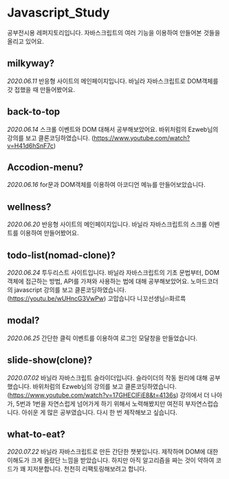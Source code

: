 # Javascript_Study

공부전시용 레퍼지토리입니다.
자바스크립트의 여러 기능을 이용하여 만들어본 것들을 올리고 있어요.

## milkyway?

_2020.06.11_
반응형 사이트의 메인페이지입니다.
바닐라 자바스크립트로 DOM객체를 갓 접했을 때 만들어봤어요.

## back-to-top

_2020.06.14_
스크롤 이벤트와 DOM 대해서 공부해보았어요.
바위처럼의 Ezweb님의 강의를 보고 클론코딩하였습니다. (https://www.youtube.com/watch?v=H41d6hSnF7c)

## Accodion-menu?

_2020.06.16_
for문과 DOM객체를 이용하여 아코디언 메뉴를 만들어보았습니다.

## wellness?

_2020.06.20_
반응형 사이트의 메인페이지입니다.
바닐라 자바스크립트의 스크롤 이벤트를 이용하여 만들어봤어요.

## todo-list(nomad-clone)?

_2020.06.24_
투두리스트 사이트입니다. 바닐라 자바스크립트의 기초 문법부터, DOM객체에 접근하는 방법, API를 가져와 사용하는 법에 대해 공부해보았어요.
노마드코더 의 javascript 강의를 보고 클론코딩하였습니다. (https://youtu.be/wUHncG3VwPw)
고맙습니다 니꼬선생님🔥화르륵

## modal?

_2020.06.25_
간단한 클릭 이벤트를 이용하여 로그인 모달창을 만들었습니다.

## slide-show(clone)?

_2020.07.02_
바닐라 자바스크립트 슬라이더입니다. 슬라이더의 작동 원리에 대해 공부했습니다.
바위처럼의 Ezweb님의 강의를 보고 클론코딩하였습니다. (https://www.youtube.com/watch?v=17GHECIFiE8&t=4136s)
강의에서 더 나아가, 5번과 1번을 자연스럽게 넘어가게 하기 위해서 노력해봤지만 여전히 부자연스럽습니다.
아쉬운 게 많은 공부였습니다. 다시 한 번 제작해보고 싶습니다.

## what-to-eat?

_2020.07.22_
바닐라 자바스크립트로 만든 간단한 챗봇입니다. 제작하며 DOM에 대한 이해도가 크게 올랐단 느낌을 받았습니다. 하지만 아직 알고리즘을 짜는 것이 약하여 코드가 꽤 지저분합니다. 천천히 리팩토링해보려고 합니다.
